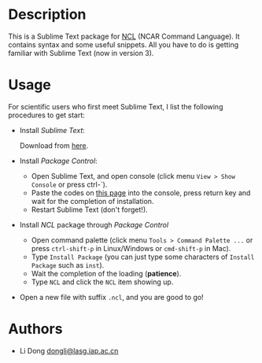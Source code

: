Description
===========

This is a Sublime Text package for <a href=http://www.ncl.ucar.edu>NCL</a>
(NCAR Command Language). It contains syntax and some useful snippets. All you
have to do is getting familiar with Sublime Text (now in version 3).

Usage
=====

For scientific users who first meet Sublime Text, I list the following
procedures to get start:

- Install *Sublime Text*:

    Download from [here](http://www.sublimetext.com/3).
    
- Install *Package Control*:

    * Open Sublime Text, and open console (click menu `View > Show Console` or
      press ctrl-\`).
    * Paste the codes on [this page](https://sublime.wbond.net/installation)
      into the console, press return key and wait for the completion of
      installation.
	* Restart Sublime Text (don't forget!).

- Install *NCL* package through *Package Control*

    * Open command palette (click menu `Tools > Command Palette ...` or press
      `ctrl-shift-p` in Linux/Windows or `cmd-shift-p` in Mac).
    * Type `Install Package` (you can just type some characters of `Install
      Package` such as `inst`).
	* Wait the completion of the loading (**patience**).
	* Type `NCL` and click the `NCL` item showing up.

- Open a new file with suffix `.ncl`, and you are good to go!

Authors
=======

- Li Dong <dongli@lasg.iap.ac.cn>
